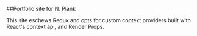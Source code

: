 ##Portfolio site for N. Plank

This site eschews Redux and opts for custom context providers built with React's context api, and Render Props.
